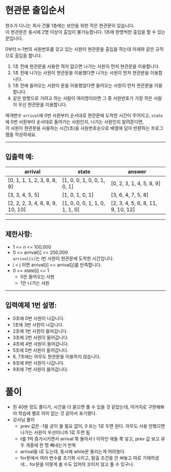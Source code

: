 # 현관문 출입순서

현수가 다니는 회사 건물 1층에는 보안을 위한 작은 현관문이 있습니다.  
이 현관문은 동시에 2명 이상이 출입이 불가능합니다. 1초에 한명씩만 출입을 할 수 있는 문입니다.

0부터 n-1번의 사원번호를 갖고 있는 사원이 현관문을 출입을 하는데 아래와 같은 규칙으로 출입을 합니다.

1. 1초 전에 현관문을 사용한 적이 없으면 나가는 사원이 먼저 현관문을 이용합니다.
2. 1초 전에 나가는 사원이 현관문을 이용했다면 나가는 사원이 먼저 현관문을 이용합니다.
3. 1초 전에 들어오는 사원이 문을 이용했었다면 들어오는 사원이 먼저 현관문을 이용합니다.
4. 같은 방향으로 가려고 하는 사람이 여러명이라면 그 중 사원번호가 가장 작은 사람이 우선 현관문을 이용합니다.

매개변수 `arrival`에 0번 사원부터 순서대로 현관문에 도착한 시간이 주어지고, `state`에 0번 사원부터 순서대로 들어가는 사원인지, 나가는 사원인지 알려준다면,  
각 사원이 현관문을 사용하는 시간(초)을 사원번호순으로 배열에 담아 반환하는 프로그램을 작성하세요.

---

## 입출력 예:

| arrival                     | state                  | answer               |
|-----------------------------|-------------------------|----------------------|
| [0, 1, 1, 1, 2, 3, 8, 8, 9] | [1, 0, 0, 1, 0, 0, 1, 0, 1] | [0, 2, 3, 1, 4, 5, 8, 9] |
| [3, 3, 4, 5, 5]             | [1, 0, 1, 0, 1]           | [3, 6, 4, 7, 5, 8]     |
| [2, 2, 2, 3, 4, 8, 8, 9, 10, 10] | [1, 0, 0, 0, 1, 1, 0, 1, 1, 0] | [2, 3, 4, 5, 6, 8, 11, 9, 10, 12] |

---

## 제한사항:

- 1 <= n <= 100,000
- 0 <= arrival[i] <= 200,000  
  `arrival[i]`는 i번 사원이 현관문에 도착한 시간입니다.
- i < j 이면 arrival[i] <= arrival[j]를 만족합니다.
- 0 <= state[i] <= 1
    - 0은 들어오는 사원
    - 1은 나가는 사원

---

## 입력예제 1번 설명:

- 0초에 0번 사원이 나갑니다.
- 1초에 3번 사원이 나갑니다.
- 2초에 1번 사원이 들어갑니다.
- 3초에 2번 사원이 들어갑니다.
- 4초에 4번 사원이 들어갑니다.
- 5초에 5번 사원이 들어갑니다.
- 6, 7초에는 아무도 현관문을 이용하지 않습니다.
- 8초에 6번 사원이 나갑니다.
- 9초에 7번 사원이 들어갑니다.

# 풀이
- 한 40분 정도 풀다가, 시간을 더 쏟으면 풀 수 있을 것 같았는데, 어거지로 구현해봐야 학습에 별로 의미 없는 것 같아서 포기했다.
- 강사님 풀이
  - prev 값은 -1을 굳이 둘 필요 없이, 0 또는 1로 두면 된다. 아무도 사용 안했으면 나가는 사원이 우선이니까 1로 두면 됨
  - t를 1씩 증가시키면서 arrival 쭉 돌아서 t 이하인 애들 쭉 넣고, prev 값 보고 큐 두 개중에 한 명 빼내는거 반복
  - arrival을 i로 도는데, 동시에 while문 돌리는게 어려웠다.
  - for문에서 여러 변수를 초기화 시키고, 탈출 조건을 안 써놓고 따로 기재하셨네... for문을 이렇게 쓸 수도 있어야 꼬이지 않고 풀 수 있구나.
